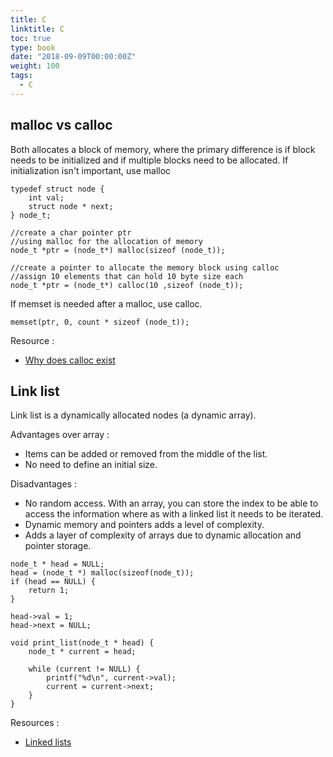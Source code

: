 ```yaml
---
title: C
linktitle: C
toc: true
type: book
date: "2018-09-09T00:00:00Z"
weight: 100
tags:
  - C
---
```


## malloc vs calloc

Both allocates a block of memory, where the primary difference is if block needs to be initialized and if multiple blocks need to be allocated. If initialization isn't important, use malloc

```
typedef struct node {
    int val;
    struct node * next;
} node_t;

//create a char pointer ptr 
//using malloc for the allocation of memory
node_t *ptr = (node_t*) malloc(sizeof (node_t)); 

//create a pointer to allocate the memory block using calloc
//assign 10 elements that can hold 10 byte size each
node_t *ptr = (node_t*) calloc(10 ,sizeof (node_t));
```

If memset is needed after a malloc, use calloc.
```
memset(ptr, 0, count * sizeof (node_t));
```

Resource :
- [Why does calloc exist](https://vorpus.org/blog/why-does-calloc-exist/)

## Link list

Link list is a dynamically allocated nodes (a dynamic array).

Advantages over array :
- Items can be added or removed from the middle of the list.
- No need to define an initial size.

Disadvantages :
- No random access. With an array, you can store the index to be able to access the information where as with a linked list it needs to be iterated.
- Dynamic memory and pointers adds a level of complexity.
- Adds a layer of complexity of arrays due to dynamic allocation and pointer storage.

```
node_t * head = NULL;
head = (node_t *) malloc(sizeof(node_t));
if (head == NULL) {
    return 1;
}

head->val = 1;
head->next = NULL;

void print_list(node_t * head) {
    node_t * current = head;

    while (current != NULL) {
        printf("%d\n", current->val);
        current = current->next;
    }
}
```

Resources : 
- [Linked lists](https://www.learn-c.org/en/Linked_lists)